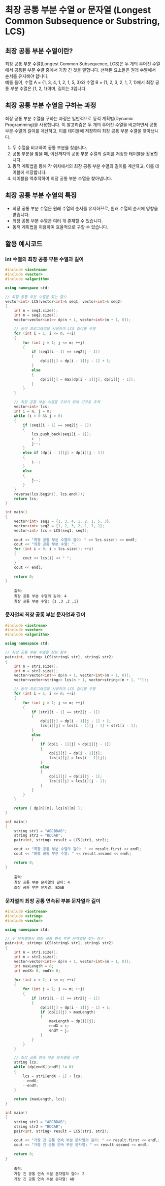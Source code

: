 # 최장 공통 부분 수열 or 문자열 (Longest Common Subsequence or Substring, LCS)

## 최장 공통 부분 수열이란?
 최장 공통 부분 수열(Longest Common Subsequence, LCS)은 두 개의 주어진 수열에서 공통된 부분 수열 중에서 가장 긴 것을 말합니다. 선택된 요소들은 원래 수열에서 순서를 유지해야 합니다.   
예를 들어, 수열 A = {1, 3, 4, 1, 2, 1, 5, 3}와 수열 B = {1, 2, 3, 2, 1, 7, 1}에서 최장 공통 부분 수열은 {1, 2, 1}이며, 길이는 3입니다.   

## 최장 공통 부분 수열을 구하는 과정
 최장 공통 부분 수열을 구하는 과정은 일반적으로 동적 계획법(Dynamic Programming)을 사용합니다. 이 알고리즘은 두 개의 주어진 수열을 비교하면서 공통 부분 수열의 길이를 계산하고, 이를 테이블에 저장하여 최장 공통 부분 수열을 찾아냅니다.

1. 두 수열을 비교하여 공통 부분을 찾습니다.
2. 공통 부분을 찾을 때, 이전까지의 공통 부분 수열의 길이를 저장한 테이블을 활용합니다.
3. 동적 계획법을 통해 각 위치에서의 최장 공통 부분 수열의 길이를 계산하고, 이를 테이블에 저장합니다.
4. 테이블을 역추적하여 최장 공통 부분 수열을 찾아냅니다.

## 최장 공통 부분 수열의 특징
* 최장 공통 부분 수열은 원래 수열의 순서를 유지하므로, 원래 수열의 순서에 영향을 받습니다.
* 최장 공통 부분 수열은 여러 개 존재할 수 있습니다.
* 동적 계획법을 이용하여 효율적으로 구할 수 있습니다.
 
## 활용 예시코드

### int 수열의 최장 공통 부분 수열과 길이
```cpp
#include <iostream>
#include <vector>
#include <algorithm>

using namespace std;

// 최장 공통 부분 수열을 찾는 함수
vector<int> LCS(vector<int>& seq1, vector<int>& seq2) 
{
    int n = seq1.size();
    int m = seq2.size();
    vector<vector<int>> dp(n + 1, vector<int>(m + 1, 0));

    // 동적 프로그래밍을 사용하여 LCS 길이를 구함
    for (int i = 1; i <= n; ++i) 
    {
        for (int j = 1; j <= m; ++j) 
        {
            if (seq1[i - 1] == seq2[j - 1]) 
            {
                dp[i][j] = dp[i - 1][j - 1] + 1;
            } 
            else 
            {
                dp[i][j] = max(dp[i - 1][j], dp[i][j - 1]);
            }
        }
    }

    // 최장 공통 부분 수열을 구하기 위해 거꾸로 추적
    vector<int> lcs;
    int i = n, j = m;
    while (i > 0 && j > 0) 
    {
        if (seq1[i - 1] == seq2[j - 1]) 
        {
            lcs.push_back(seq1[i - 1]);
            i--;
            j--;
        } 
        else if (dp[i - 1][j] > dp[i][j - 1]) 
        {
            i--;
        } 
        else 
        {
            j--;
        }
    }
    reverse(lcs.begin(), lcs.end());
    return lcs;
}

int main() 
{
    vector<int> seq1 = {1, 3, 4, 1, 2, 1, 5, 3};
    vector<int> seq2 = {1, 2, 3, 2, 1, 7, 1};
    vector<int> lcs = LCS(seq1, seq2);
    
    cout << "최장 공통 부분 수열의 길이: " << lcs.size() << endl;
    cout << "최장 공통 부분 수열: ";
    for (int i = 0; i < lcs.size(); ++i) 
    {
        cout << lcs[i] << " ";
    }
    cout << endl;
    
    return 0;
}
```
		출력:
		최장 공통 부분 수열의 길이: 4
		최장 공통 부분 수열: {1 ,3 ,2 ,1}

### 문자열의 최장 공통 부분 문자열과 길이
```cpp
#include <iostream>
#include <vector>
#include <algorithm>

using namespace std;

// 최장 공통 부분 수열을 찾는 함수
pair<int, string> LCS(string& str1, string& str2)
{
    int n = str1.size();
    int m = str2.size();
    vector<vector<int>> dp(n + 1, vector<int>(m + 1, 0));
    vector<vector<string>> lcs(n + 1, vector<string>(m + 1, ""));

    // 동적 프로그래밍을 사용하여 LCS 길이를 구함
    for (int i = 1; i <= n; ++i)
    {
        for (int j = 1; j <= m; ++j)
        {
            if (str1[i - 1] == str2[j - 1])
            {
                dp[i][j] = dp[i - 1][j - 1] + 1;
                lcs[i][j] = lcs[i - 1][j - 1] + str1[i - 1];
            }
            else
            {
                if (dp[i - 1][j] > dp[i][j - 1])
                {
                    dp[i][j] = dp[i - 1][j];
                    lcs[i][j] = lcs[i - 1][j];
                }
                else
                {
                    dp[i][j] = dp[i][j - 1];
                    lcs[i][j] = lcs[i][j - 1];
                }
            }
        }
    }

    return { dp[n][m], lcs[n][m] };
}

int main()
{
    string str1 = "ABCBDAB";
    string str2 = "BDCAB";
    pair<int, string> result = LCS(str1, str2);

    cout << "최장 공통 부분 수열의 길이: " << result.first << endl;
    cout << "최장 공통 부분 수열: " << result.second << endl;

    return 0;
}
```

		출력:
		최장 공통 부분 문자열의 길이: 4
		최장 공통 부분 문자열: BDAB

### 문자열의 최장 공통 연속된 부분 문자열과 길이 
```cpp
#include <iostream>
#include <string>
#include <vector>

using namespace std;

// 두 문자열에서 최장 공통 연속 부분 문자열을 찾는 함수
pair<int, string> LCS(string& str1, string& str2) 
{
    int n = str1.size();
    int m = str2.size();
    vector<vector<int>> dp(n + 1, vector<int>(m + 1, 0));
    int maxLength = 0;
    int endX= 0, endY= 0;
    
    for (int i = 1; i <= n; ++i) 
    {
        for (int j = 1; j <= m; ++j) 
        {
            if (str1[i - 1] == str2[j - 1]) 
            {
                dp[i][j] = dp[i - 1][j - 1] + 1;
                if (dp[i][j] > maxLength) 
                {
                    maxLength = dp[i][j];
                    endX = i;
                    endY = j;
                }
            }
        }
    }

    // 최장 공통 연속 부분 문자열을 구함
    string lcs;
    while (dp[endX][endY] != 0) 
    {
        lcs = str1[endX - 1] + lcs;
        --endX;
        --endY;
    }
    
    return {maxLength, lcs};
}

int main() 
{
    string str1 = "ABCBDAB";
    string str2 = "BDCAB";
    pair<int, string> result = LCS(str1, str2);
    
    cout << "가장 긴 공통 연속 부분 문자열의 길이: " << result.first << endl;
    cout << "가장 긴 공통 연속 부분 문자열: " << result.second << endl;
    
    return 0;
}
```
		출력:
		가장 긴 공통 연속 부분 문자열의 길이: 2
		가장 긴 공통 연속 부분 문자열: AB